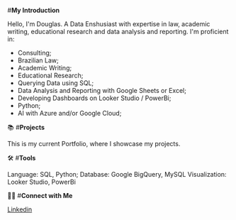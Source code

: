 #**My Introduction**

Hello, I'm Douglas. A Data Enshusiast with expertise in law, academic writing, educational research and data analysis and reporting. I'm proficient in:

* Consulting;
* Brazilian Law;
* Academic Writing;
* Educational Research;
* Querying Data using SQL;
* Data Analysis and Reporting with Google Sheets or Excel;
* Developing Dashboards on Looker Studio / PowerBi;
* Python; 
* AI with Azure and/or Google Cloud;

📚 #**Projects**

This is my current Portfolio, where I showcase my projects.

🛠️ #**Tools**

Language: SQL, Python; 
Database: Google BigQuery, MySQL
Visualization: Looker Studio, PowerBi

👋🏻 #**Connect with Me**

[Linkedin](www.linkedin.com/in/douglas-felipe-costa-melo-a8aab4187)

